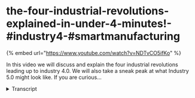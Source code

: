 # the-four-industrial-revolutions-explained-in-under-4-minutes!-#industry4-#smartmanufacturing
{% embed url="https://www.youtube.com/watch?v=NDTvCO5ifKo" %}



In this video we will discuss and explain the four industrial revolutions leading up to industry 4.0. We will also take a sneak peak at what Industry 5.0 might look like. If you are curious...
<details>
<summary>Transcript</summary>In this video we will discuss and explain the four industrial revolutions leading up to industry 4.0. We will also take a sneak peak at what Industry 5.0 might look like. If you are curious...
industry 4.0 is transforming the way we

work and live and today we're going to

take a trip down memory lane to

understand how we got here

in this video we're going to explore the

four industrial revolutions that led to

Industry 4.0 and will also take a sneak

peek at industry 5.0 buckle up and get

ready to go on a journey through time

okay here we go

the first Industrial Revolution

1760-1840.

let's start with the very beginning of

it all

in the late 18th century the first

Industrial Revolution began in Britain

with the invention of the steam engine

and the mechanization of textiles the

manufacturing industry was transformed

forever work that once took days now

took only hours

this new era of production led to the

creation of new jobs and a boost to

economic growth

the Second Industrial Revolution

1870-1914

fast forward a few decades and the

Second Industrial Revolution had begun

this Revolution was characterized by the

rise of electricity and the invention of

the internal combustion engine these

advancements led to mass production and

the creation of consumer goods on a

large scale

the assembly line invented by Henry Ford

was also a product of this revolution

with it the manufacturing process became

more efficient than ever before

the third Industrial Revolution

1969-2000.

Now we move into the age of computers

and digital technology

the third industrial revolution saw the

automation of manufacturing processes in

the creation of new Industries such as

software and I.T

with computers and machines doing more

work productivity soared but so did the

concerns of job losses like with the

previous revolutions workers had to

adapt and upskill to remain relevant

and now we come to the present day

industry 4.0

this latest stage of the Industrial

Revolution is characterized by the

integration of physical and digital

Technologies the internet of things iot

and artificial intelligence AI are

transforming the manufacturing industry

and Beyond

machines can communicate with each other

and decision making has become

increasingly data driven this opens up a

whole new world of possibilities from

smarter and more efficient manufacturing

processes to self-driving cars and smart

cities

but what comes next

the next stage of the Industrial

Revolution is already being discussed

and it's called industry 5.0

unlike the previous stages which focused

mainly on efficiency and automation

industry 5.0 is expected to focus on the

human aspect of work it aims to create a

more collaborative and creative work

environment by combining the power of

machines with the creativity and

problem-solving skills of humans

this is expected to lead to the creation

of new jobs that require skills such as

creativity critical thinking and social

intelligence

and there you have it the four

industrial revolutions that led us to

Industry 4.0 and a sneak peek at

industry 5.0

by understanding our past and looking to

the future we can appreciate the

significance of Industry 4.0 and prepare

ourselves for the changes that are

coming

as we continue on this journey we must

stay informed and be ready to adapt to

The Changing Times

thanks for watching and don't forget to

hit that subscribe button to stay up to

date with the latest trends and

developments in the world of technology

XM Pro the world's only no code digital

twin composition platform

foreign

[Music]
</details>